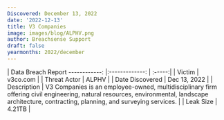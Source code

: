 ```yaml
---
Discovered: December 13, 2022
date: '2022-12-13'
title: V3 Companies
image: images/blog/ALPHV.png
author: Breachsense Support
draft: false
yearmonths: 2022/december
---
```



| Data Breach Report
------------:     |:-------------:    | :-----:|
| Victim      | v3co.com      | 
| Threat Actor      | ALPHV      | 
| Date Discovered      | Dec 13, 2022      | 
| Description      | V3 Companies is an employee-owned, multidisciplinary firm offering civil engineering, natural resources, environmental, landscape architecture, contracting, planning, and surveying services.      | 
| Leak Size      | 4.21TB      | 

